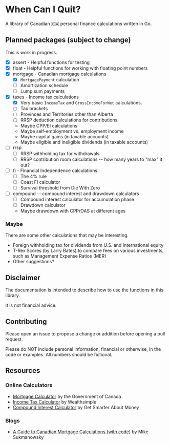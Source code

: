 # When Can I Quit?

A library of Canadian 🇨🇦 personal finance calculations written in Go.

## Planned packages (subject to change)

This is work in progress.

* [x] assert - Helpful functions for testing
* [x] float - Helpful functions for working with floating point numbers
* [x] mortgage - Canadian mortgage calculations
  * [x] `MortgagePayment` calculation
  * [ ] Amortization schedule
  * [ ] Lump sum payments
* [x] taxes - Income tax calculations
  * [x] Very basic `IncomeTax` and `GrossIncomeForNet` calculations.
  * [ ] Tax brackets
  * [ ] Provinces and Territories other than Alberta
  * [ ] RRSP deduction calculations for contributions
  * Maybe CPP/EI calculations
  * Maybe self-employment vs. employment income
  * Maybe capital gains (in taxable accounts)
  * Maybe eligible and ineligible dividends (in taxable accounts)
* [ ] rrsp
  * [ ] RRSP withholding tax for withdrawals
  * [ ] RRSP contribution room calculations -- how many years to "max" it out?
* [ ] fi - Financial Independence calculations
  * [ ] The 4% rule
  * [ ] Coast FI calculator
  * [ ] Survival threshold from Die With Zero
* [ ] compound -- compound interest and drawdown calculators
  * [ ] Compound interest calculator for accumulation phase
  * [ ] Drawdown calculator
  * Maybe drawdown with CPP/OAS at different ages

### Maybe

There are some other calculations that may be interesting.

* Foreign withholding tax for dividends from U.S. and International equity
* T-Rex Scores (by Larry Bates) to compare fees on various investments, such as Management Expense Ratios (MER)
* Other suggestions?

## Disclaimer

The documentation is intended to describe how to use the functions in this library.

It is not financial advice.

## Contributing

Please open an issue to propose a change or addition before opening a pull request.

Please do NOT include personal information, financial or otherwise, in the code or examples. All numbers should be fictional.

## Resources

### Online Calculators

* [Mortgage Calculator](https://itools-ioutils.fcac-acfc.gc.ca/MC-CH/MCCalc-CHCalc-eng.aspx) by the Government of Canada
* [Income Tax Calculator](https://www.wealthsimple.com/en-ca/tool/tax-calculator) by Wealthsimple
* [Compound Interest Calculator](https://www.getsmarteraboutmoney.ca/calculators/compound-interest-calculator/) by Get Smarter About Money

### Blogs

* [A Guide to Canadian Mortgage Calculations (with code)](https://www.mikesukmanowsky.com/blog/a-guide-to-canadian-mortgage-calculations) by Mike Sukmanowsky
